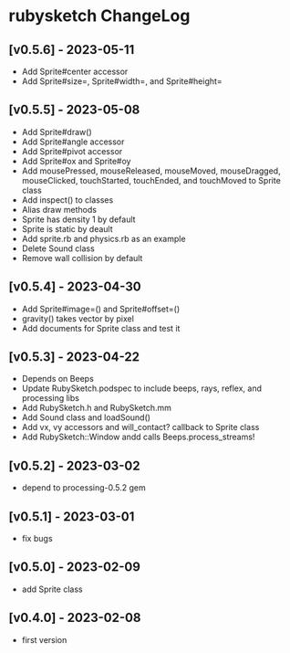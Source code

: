# rubysketch ChangeLog


## [v0.5.6] - 2023-05-11

- Add Sprite#center accessor
- Add Sprite#size=, Sprite#width=, and Sprite#height=


## [v0.5.5] - 2023-05-08

- Add Sprite#draw()
- Add Sprite#angle accessor
- Add Sprite#pivot accessor
- Add Sprite#ox and Sprite#oy
- Add mousePressed, mouseReleased, mouseMoved, mouseDragged, mouseClicked, touchStarted, touchEnded, and touchMoved to Sprite class
- Add inspect() to classes
- Alias draw methods
- Sprite has density 1 by default
- Sprite is static by deault
- Add sprite.rb and physics.rb as an example
- Delete Sound class
- Remove wall collision by default


## [v0.5.4] - 2023-04-30

- Add Sprite#image=() and Sprite#offset=()
- gravity() takes vector by pixel
- Add documents for Sprite class and test it


## [v0.5.3] - 2023-04-22

- Depends on Beeps
- Update RubySketch.podspec to include beeps, rays, reflex, and processing libs
- Add RubySketch.h and RubySketch.mm
- Add Sound class and loadSound()
- Add vx, vy accessors and will_contact? callback to Sprite class
- Add RubySketch::Window andd calls Beeps.process_streams!


## [v0.5.2] - 2023-03-02

- depend to processing-0.5.2 gem


## [v0.5.1] - 2023-03-01

- fix bugs


## [v0.5.0] - 2023-02-09

- add Sprite class


## [v0.4.0] - 2023-02-08

- first version
